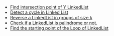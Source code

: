 <ul>
   <li><a href="https://leetcode.com/problems/intersection-of-two-linked-lists/submissions/865858252/">Find intersection point of Y LinkedList</a></li>
  <li><a href="https://leetcode.com/problems/linked-list-cycle/submissions/862244278/"> Detect a cycle in Linked List</a></li>
  <li><a href="https://leetcode.com/problems/reverse-nodes-in-k-group/submissions/865637231/">Reverse a LinkedList in groups of size k</a></li>
  <li><a href="https://leetcode.com/problems/palindrome-linked-list/submissions/863608706/"> 	Check if a LinkedList is palindrome or not.</a></li>
  <li><a href="https://leetcode.com/problems/linked-list-cycle-ii/submissions/862247960/"> 	Find the starting point of the Loop of LinkedList</a></li>
  </ul>
